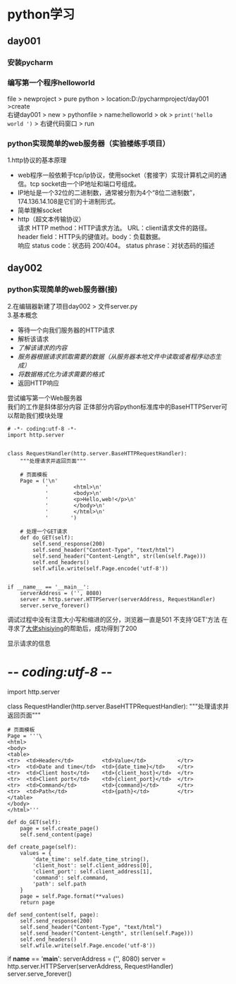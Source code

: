 # python学习
## day001
### 安装pycharm
### 编写第一个程序helloworld
file > newproject > pure python > location:D:/pycharmproject/day001 >create  
右键day001 > new > pythonfile > name:helloworld > ok > `print('hello world ')` > 右键代码窗口 > run
### python实现简单的web服务器（实验楼练手项目）
1.http协议的基本原理  
* web程序一般依赖于tcp/ip协议，使用socket（套接字）实现计算机之间的通信。tcp socket由一个IP地址和端口号组成。  
* IP地址是一个32位的二进制数，通常被分割为4个“8位二进制数”，174.136.14.108是它们的十进制形式。  
* 简单理解socket  
* http（超文本传输协议）  
请求 HTTP method：HTTP请求方法。 URL：client请求文件的路径。 header field：HTTP头的键值对。body：负载数据。  
响应 status code：状态码 200/404。 status phrase：对状态码的描述
## day002
### python实现简单的web服务器(接)
2.在编辑器新建了项目day002 > 文件server.py  
3.基本概念  
* 等待一个向我们服务器的HTTP请求  
* 解析该请求  
* _了解该请求的内容_  
* _服务器根据请求抓取需要的数据（从服务器本地文件中读取或者程序动态生成）_  
* _将数据格式化为请求需要的格式_  
* 返回HTTP响应  
 
尝试编写第一个Web服务器  
我们的工作是斜体部分内容
正体部分内容python标准库中的BaseHTTPServer可以帮助我们模块处理  
 
```
# -*- coding:utf-8 -*-
import http.server


class RequestHandler(http.server.BaseHTTPRequestHandler):
    """处理请求并返回页面"""

    # 页面模板
    Page = ('\n'
            '        <html>\n'
            '        <body>\n'
            '        <p>Hello,web!</p>\n'
            '        </body>\n'
            '        </html>\n'
            '       ')

    # 处理一个GET请求
    def do_GET(self):
        self.send_response(200)
        self.send_header("Content-Type", "text/html")
        self.send_header("Content-Length", str(len(self.Page)))
        self.end_headers()
        self.wfile.write(self.Page.encode('utf-8'))


if __name__ == '__main__':
    serverAddress = ('', 8080)
    server = http.server.HTTPServer(serverAddress, RequestHandler)
    server.serve_forever()
```
调试过程中没有注意大小写和缩进的区分，浏览器一直是501 不支持‘GET’方法
在寻求了[大佬shisiying](http://www.xhzyxed.cn/)的帮助后，成功得到了200  

显示请求的信息  
# -*- coding:utf-8 -*-
import http.server


class RequestHandler(http.server.BaseHTTPRequestHandler):
    """处理请求并返回页面"""

    # 页面模板
    Page = '''\
    <html>
    <body>
    <table>
    <tr>  <td>Header</td>         <td>Value</td>          </tr>
    <tr>  <td>Date and time</td>  <td>{date_time}</td>    </tr>
    <tr>  <td>Client host</td>    <td>{client_host}</td>  </tr>
    <tr>  <td>Client port</td>    <td>{client_port}</td>  </tr>
    <tr>  <td>Command</td>        <td>{command}</td>      </tr>
    <tr>  <td>Path</td>           <td>{path}</td>         </tr>
    </table>
    </body>
    </html>'''

    def do_GET(self):
        page = self.create_page()
        self.send_content(page)

    def create_page(self):
        values = {
            'date_time': self.date_time_string(),
            'client_host': self.client_address[0],
            'client_port': self.client_address[1],
            'command': self.command,
            'path': self.path
        }
        page = self.Page.format(**values)
        return page

    def send_content(self, page):
        self.send_response(200)
        self.send_header("Content-Type", "text/html")
        self.send_header("Content-Length", str(len(self.Page)))
        self.end_headers()
        self.wfile.write(self.Page.encode('utf-8'))


if __name__ == '__main__':
    serverAddress = ('', 8080)
    server = http.server.HTTPServer(serverAddress, RequestHandler)
    server.serve_forever()
